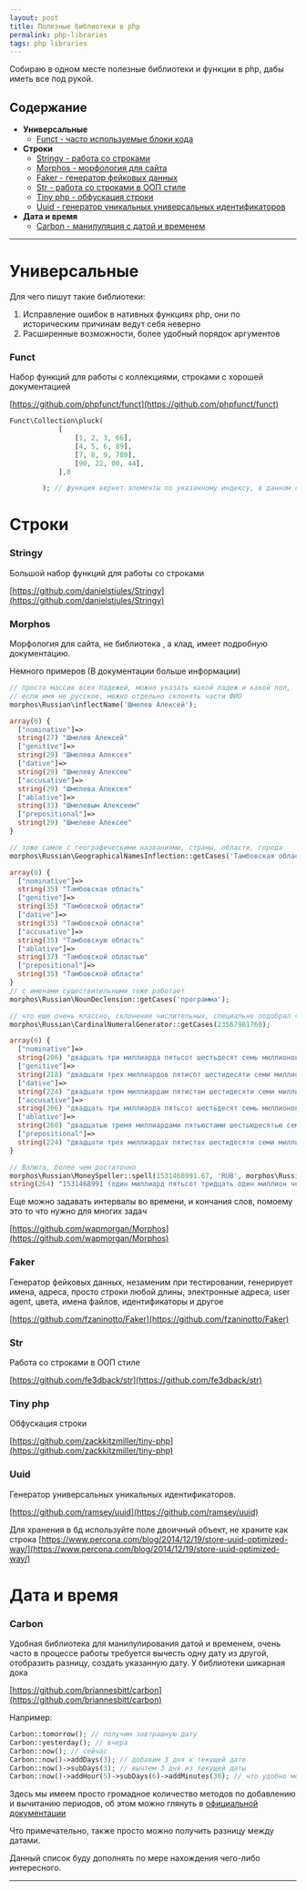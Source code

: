 ```yaml
--- 
layout: post 
title: Полезные библиотеки в php 
permalink: php-libraries
tags: php libraries
--- 
```


Собираю в одном месте полезные библиотеки и функции в php, дабы иметь все под рукой.


## Содержание
- **Универсальные**
    - [Funct - часто используемые блоки кода](#funct)
- **Строки**
    - [Stringy - работа со строками](#stringy)
    - [Morphos - морфология для сайта](#morphos)
    - [Faker - генератор фейковых данных](#faker)
    - [Str - работа со строками в ООП стиле](#str)
    - [Tiny php - обфускация строки](#tiny-php)
    - [Uuid - генератор уникальных универсальных идентификаторов](#uuid)
- **Дата и время**
    - [Carbon - манипуляция с датой и временем](#carbon) 
      
----    
# Универсальные

Для чего пишут такие библиотеки:
1. Исправление ошибок в нативных функциях php, они по историческим причинам ведут себя неверно
2. Расширенные возможности, более удобный порядок аргументов 

### Funct

Набор функций для работы с коллекциями, строками c хорошей документацией

[https://github.com/phpfunct/funct](https://github.com/phpfunct/funct)

~~~php
Funct\Collection\pluck(
            [
                [1, 2, 3, 66],
                [4, 5, 6, 89],
                [7, 8, 9, 789],
                [90, 22, 00, 44],
            ],0

        ); // функция вернет элементы по указанному индексу, в данном случае это 1,4,7,90
~~~
# Строки

### Stringy

Большой набор функций для работы со строками

[https://github.com/danielstjules/Stringy](https://github.com/danielstjules/Stringy)

### Morphos
 
Морфология для сайта, не библиотека , а клад, имеет подробную документацию.

Немного примеров (В документации больше информации)
~~~php
// просто массив всех падежей, можно указать какой падеж и какой пол, 
// если имя не русское, можно отдельно склонять части ФИО
morphos\Russian\inflectName('Шмелев Алексей');

array(6) {
  ["nominative"]=>
  string(27) "Шмелев Алексей"
  ["genitive"]=>
  string(29) "Шмелева Алексея"
  ["dative"]=>
  string(29) "Шмелеву Алексею"
  ["accusative"]=>
  string(29) "Шмелева Алексея"
  ["ablative"]=>
  string(33) "Шмелевым Алексеем"
  ["prepositional"]=>
  string(29) "Шмелеве Алексее"
}

// тоже самое с географическими названиями, страны, области, города
morphos\Russian\GeographicalNamesInflection::getCases('Тамбовская область');

array(6) {
  ["nominative"]=>
  string(35) "Тамбовская область"
  ["genitive"]=>
  string(35) "Тамбовской области"
  ["dative"]=>
  string(35) "Тамбовской области"
  ["accusative"]=>
  string(35) "Тамбовскую область"
  ["ablative"]=>
  string(37) "Тамбовской областью"
  ["prepositional"]=>
  string(35) "Тамбовской области"
}
// с именами существительными тоже работает
morphos\Russian\NounDeclension::getCases('программа');

// что еще очень классно, склонение числительных, специально подобрал число посложнее
morphos\Russian\CardinalNumeralGenerator::getCases(23567981760);

array(6) {
  ["nominative"]=>
  string(206) "двадцать три миллиарда пятьсот шестьдесят семь миллионов девятьсот восемьдесят одна тысяча семьсот шестьдесят"
  ["genitive"]=>
  string(218) "двадцати трех миллиардов пятисот шестидесяти семи миллионов девятисот восемидесяти одной тысячи семисот шестидесяти"
  ["dative"]=>
  string(224) "двадцати трем миллиардам пятистам шестидесяти семи миллионам девятистам восемидесяти одной тысяче семистам шестидесяти"
  ["accusative"]=>
  string(206) "двадцать три миллиарда пятьсот шестьдесят семь миллионов девятьсот восемьдесят одну тысячу семьсот шестьдесят"
  ["ablative"]=>
  string(260) "двадцатью тремя миллиардами пятьюстами шестьюдесятью семью миллионами девятьюстами восемьюдесятью одной тысячей семьюстами шестьюдесятью"
  ["prepositional"]=>
  string(224) "двадцати трех миллиардах пятистах шестидесяти семи миллионах девятистах восемидесяти одной тысяче семистах шестидесяти"
}

// Валюта, более чем достаточно
morphos\Russian\MoneySpeller::spell(1531468991.67, 'RUB', morphos\Russian\MoneySpeller::CLARIFICATION_FORMAT);
string(264) "1531468991 (один миллиард пятьсот тридцать один миллион четыреста шестьдесят восемь тысяч девятьсот девяносто один) рубль 67 (шестьдесят семь) копеек"
~~~

Еще можно задавать интервалы во времени, и кончания слов, помоему это то что нужно для многих задач

[https://github.com/wapmorgan/Morphos](https://github.com/wapmorgan/Morphos)

### Faker

Генератор фейковых данных, незаменим при тестировании, генерирует имена, адреса, просто строки любой длины, электронные адреса,
user agent, цвета, имена файлов, идентификаторы и другое

[https://github.com/fzaninotto/Faker](https://github.com/fzaninotto/Faker)

### Str

Работа со строками в ООП стиле

[https://github.com/fe3dback/str](https://github.com/fe3dback/str)

### Tiny php

Обфускация строки

[https://github.com/zackkitzmiller/tiny-php](https://github.com/zackkitzmiller/tiny-php)

### Uuid

Генератор универсальных уникальных идентификаторов.

[https://github.com/ramsey/uuid](https://github.com/ramsey/uuid)

Для хранения в бд используйте поле двоичный объект, не храните как строка
[https://www.percona.com/blog/2014/12/19/store-uuid-optimized-way/](https://www.percona.com/blog/2014/12/19/store-uuid-optimized-way/)

# Дата и время

### Carbon

Удобная библиотека для манипулирования датой и временем, очень часто в процессе работы требуется 
вычесть одну дату из другой, отобразить разницу, создать указанную дату. У библиотеки шикарная дока

[https://github.com/briannesbitt/carbon](https://github.com/briannesbitt/carbon)

Например:

~~~php
Carbon::tomorrow(); // получим завтрашную дату
Carbon::yesterday(); // вчера
Carbon::now(); // сейчас
Carbon::now()->addDays(3); // добавим 3 дня к текущей дате
Carbon::now()->subDays(3); // вычтем 3 дня из текущей даты
Carbon::now()->addHour(5)->subDays(6)->addMinutes(30); // что удобно можно делать такие штуки
~~~
Здесь мы имеем просто громадное количество методов по добавлению и вычитанию периодов, об этом можно глянуть в 
[официальной документации](https://carbon.nesbot.com/docs/#api-addsub)

Что примечательно, также просто можно получить разницу между датами.

Данный список буду дополнять по мере нахождения чего-либо интересного.

----

